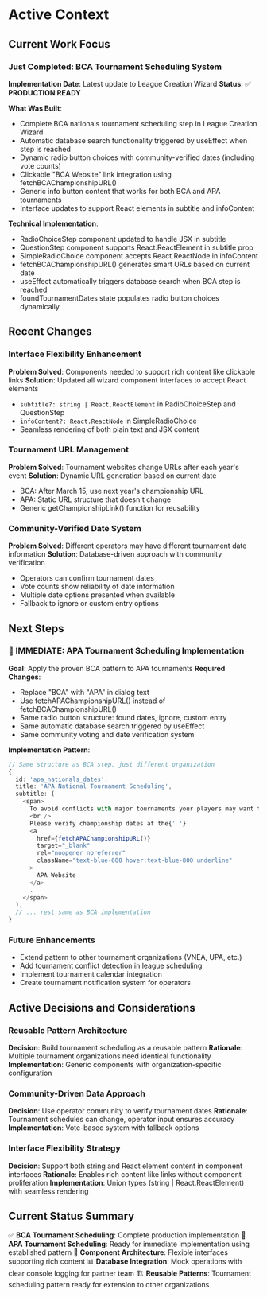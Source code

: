 # Active Context

## Current Work Focus

### **Just Completed: BCA Tournament Scheduling System**
**Implementation Date**: Latest update to League Creation Wizard
**Status**: ✅ **PRODUCTION READY**

**What Was Built**:
- Complete BCA nationals tournament scheduling step in League Creation Wizard
- Automatic database search functionality triggered by useEffect when step is reached
- Dynamic radio button choices with community-verified dates (including vote counts)
- Clickable "BCA Website" link integration using fetchBCAChampionshipURL()
- Generic info button content that works for both BCA and APA tournaments
- Interface updates to support React elements in subtitle and infoContent

**Technical Implementation**:
- RadioChoiceStep component updated to handle JSX in subtitle
- QuestionStep component supports React.ReactElement in subtitle prop
- SimpleRadioChoice component accepts React.ReactNode in infoContent
- fetchBCAChampionshipURL() generates smart URLs based on current date
- useEffect automatically triggers database search when BCA step is reached
- foundTournamentDates state populates radio button choices dynamically

## Recent Changes

### **Interface Flexibility Enhancement**
**Problem Solved**: Components needed to support rich content like clickable links
**Solution**: Updated all wizard component interfaces to accept React elements
- `subtitle?: string | React.ReactElement` in RadioChoiceStep and QuestionStep
- `infoContent?: React.ReactNode` in SimpleRadioChoice
- Seamless rendering of both plain text and JSX content

### **Tournament URL Management**
**Problem Solved**: Tournament websites change URLs after each year's event
**Solution**: Dynamic URL generation based on current date
- BCA: After March 15, use next year's championship URL
- APA: Static URL structure that doesn't change
- Generic getChampionshipLink() function for reusability

### **Community-Verified Date System**
**Problem Solved**: Different operators may have different tournament date information
**Solution**: Database-driven approach with community verification
- Operators can confirm tournament dates
- Vote counts show reliability of date information
- Multiple date options presented when available
- Fallback to ignore or custom entry options

## Next Steps

### **🎯 IMMEDIATE: APA Tournament Scheduling Implementation**
**Goal**: Apply the proven BCA pattern to APA tournaments
**Required Changes**:
- Replace "BCA" with "APA" in dialog text
- Use fetchAPAChampionshipURL() instead of fetchBCAChampionshipURL()
- Same radio button structure: found dates, ignore, custom entry
- Same automatic database search triggered by useEffect
- Same community voting and date verification system

**Implementation Pattern**:
```typescript
// Same structure as BCA step, just different organization
{
  id: 'apa_nationals_dates',
  title: 'APA National Tournament Scheduling',
  subtitle: (
    <span>
      To avoid conflicts with major tournaments your players may want to attend, please select how to handle APA Nationals dates.
      <br />
      Please verify championship dates at the{' '}
      <a
        href={fetchAPAChampionshipURL()}
        target="_blank"
        rel="noopener noreferrer"
        className="text-blue-600 hover:text-blue-800 underline"
      >
        APA Website
      </a>
      .
    </span>
  ),
  // ... rest same as BCA implementation
}
```

### **Future Enhancements**
- Extend pattern to other tournament organizations (VNEA, UPA, etc.)
- Add tournament conflict detection in league scheduling
- Implement tournament calendar integration
- Create tournament notification system for operators

## Active Decisions and Considerations

### **Reusable Pattern Architecture**
**Decision**: Build tournament scheduling as a reusable pattern
**Rationale**: Multiple tournament organizations need identical functionality
**Implementation**: Generic components with organization-specific configuration

### **Community-Driven Data Approach**
**Decision**: Use operator community to verify tournament dates
**Rationale**: Tournament schedules can change, operator input ensures accuracy
**Implementation**: Vote-based system with fallback options

### **Interface Flexibility Strategy**
**Decision**: Support both string and React element content in component interfaces
**Rationale**: Enables rich content like links without component proliferation
**Implementation**: Union types (string | React.ReactElement) with seamless rendering

## Current Status Summary

✅ **BCA Tournament Scheduling**: Complete production implementation
🎯 **APA Tournament Scheduling**: Ready for immediate implementation using established pattern
🔄 **Component Architecture**: Flexible interfaces supporting rich content
📊 **Database Integration**: Mock operations with clear console logging for partner team
🏗️ **Reusable Patterns**: Tournament scheduling pattern ready for extension to other organizations